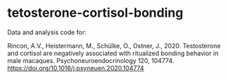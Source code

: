 # tetosterone-cortisol-bonding

Data and analysis code for:

Rincon, A.V., Heistermann, M., Sch&uuml;lke, O., Ostner, J., 2020. 
Testosterone and cortisol are negatively associated with ritualized bonding behavior in male macaques. 
Psychoneuroendocrinology 120, 104774. 
https://doi.org/10.1016/j.psyneuen.2020.104774